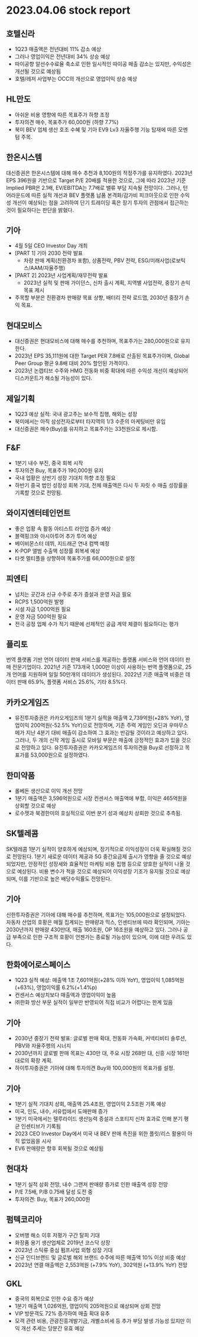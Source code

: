 # 2023.04.06 stock report
## 호텔신라
- 1Q23 매출액은 전년대비 11% 감소 예상
- 그러나 영업이익은 전년대비 34% 상승 예상
- 따이공향 알선수수료율 축소로 인한 일시적인 따이공 매출 감소는 있지만, 수익성은 개선될 것으로 예상됨
- 호텔/레저 사업부는 OCC의 개선으로 영업이익 상승 예상
## HL만도
- 아쉬운 비용 영향에 따른 목표주가 하향 조정
- 투자의견 매수, 목표주가 60,000원 (하향 7.7%)
- 북미 BEV 업체 생산 호조 수혜 및 기아 EV9 Lv3 자율주행 기능 탑재에 따른 모멘텀 주목.
## 한온시스템
대신증권은 한온시스템에 대해 매수 추천과 8,100원의 적정주가를 유지하였다. 2023년 EPS 396원을 기반으로 Target P/E 20배를 적용한 것으로, 그에 따라 2023년 기준 Implied PBR은 2.1배, EV/EBITDA는 7.7배로 밸류 부담 지속될 전망이다. 그러나, 턴어라운드에 따른 실적 개선과 BEV 플랫폼 납품 본격화/감가비 피크아웃으로 인한 수익성 개선이 예상되는 점을 고려하여 단기 트레이딩 혹은 장기 투자의 관점에서 접근하는 것이 필요하다는 판단을 밝혔다.
## 기아
- 4월 5일 CEO Investor Day 개최
- [PART 1] 기아 2030 전략 발표
    - 차량 판매 계획(친환경차 포함), 상품전략, PBV 전략, ESG/미래사업(로보틱스/AAM/자율주행)
- [PART 2] 2023년 사업계획/재무전략 발표
    - 2023년 실적 및 판매 가이던스, 신차 출시 계획, 지역별 사업전략, 중장기 손익 목표 제시
- 주목할 부분은 친환경차 판매량 목표 상향, 배터리 전략 로드맵, 2030년 중장기 손익 목표.
## 현대모비스
- 대신증권은 현대모비스에 대해 매수를 추천하며, 목표주가는 280,000원으로 유지한다.
- 2023년 EPS 35,111원에 대한 Target PER 7.8배로 산출된 목표주가이며, Global Peer Group 평균 9.8배 대비 20% 할인된 가격이다.
- 2023년 논캡티브 수주와 HMG 전동화 비중 확대에 따른 수익성 개선이 예상되어 디스카운트가 해소될 가능성이 있다.
## 제일기획
- 1Q23 예상 실적: 국내 광고주는 보수적 집행, 해외는 성장
- 북미에서는 아직 삼성전자로부터 타지역의 1/3 수준의 마케팅비만 유입
- 대신증권은 매수(Buy)를 유지하고 목표주가는 33천원으로 제시함.
## F&F
- 1분기 내수 부진, 중국 회복 시작
- 투자의견 Buy, 목표주가 190,000원 유지
- 국내 업황은 상반기 성장 기대치 하향 조정 필요
- 하반기 중국 법인 성장성 회복 기대, 전체 매출액은 다시 두 자릿 수 매출 성장률을 기록할 것으로 전망됨.
## 와이지엔터테인먼트
- 좋은 업황 속 활동 아티스트 라인업 증가 예상
- 블랙핑크와 아시아투어 추가 투어 예상
- 베이비몬스터 데뷔, 지드래곤 연내 컴백 예정
- K-POP 앨범 수출액 성장률 회복세 예상
- 타겟 멀티플을 상향하여 목표주가를 66,000원으로 설정
## 피엔티
- 넘치는 곳간과 신규 수주로 추가 증설과 운영 자금 필요
- RCPS 1,500억원 발행
- 시설 자금 1,000억원 필요
- 운영 자금 500억원 필요 
- 전극 공정 업체 수가 적기 때문에 선제적인 공급 계약 체결이 필요하다는 평가
## 플리토
번역 플랫폼 기반 언어 데이터 판매 서비스를 제공하는 플랫폼 서비스와 언어 데이터 판매 전문기업이다. 2021년 기준 173개국 1,000만 이상이 사용하는 번역 플랫폼으로, 25개 언어를 지원하며 일일 50만개의 데이터가 생성된다. 2022년 기준 매출액 비중은 데이터 판매 65.9%, 플랫폼 서비스 25.6%, 기타 8.5%다.
## 카카오게임즈
- 유진투자증권은 카카오게임즈의 1분기 실적을 매출액 2,739억원(+28% YoY), 영업이익 200억원(-52.5% YoY)으로 전망하며, 기존 주력 게임인 오딘과 우마무스메가 지난 4분기 대비 매출이 감소하여 그 효과는 반감될 것이라고 예상하고 있다. 그러나, 두 개의 신작 게임 출시로 모바일 부문은 매출에 긍정적인 효과가 있을 것으로 전망하고 있다. 유진투자증권은 카카오게임즈의 투자의견을 Buy로 선정하고 목표가를 53,000원으로 설정하였다.
## 한미약품
- 롤베돈 생산으로 이익 개선 전망
- 1분기 매출액은 3,596억원으로 시장 컨센서스 매출액에 부합, 이익은 465억원을 상회할 것으로 예상
- 로수젯과 북경한미의 호실적으로 이번 분기 성과 예상치 상회한 것으로 추측됨.
## SK텔레콤
SK텔레콤 1분기 실적이 양호하게 예상되며, 장기적으로 이익성장이 더욱 확실해질 것으로 전망된다. 1분기 새로운 데이터 제공과 5G 중간요금제 출시가 영향을 줄 것으로 예상되었지만, 안정적인 성장세와 효율적인 마케팅 비용 집행 등으로 양호한 실적이 나올 것으로 예상된다. 비용 변수가 적을 것으로 예상되어 이익성장 기조가 유지될 것으로 예상되며, 이를 기반으로 높은 배당수익률도 전망된다.
## 기아
신한투자증권은 기아에 대해 매수를 추천하며, 목표가는 105,000원으로 설정되었다. 자동차 산업의 호황은 매월 집계되는 판매량과 믹스, 인센티브에 따라 확인되며, 기아는 2030년까지 판매량 430만대, 매출 160조원, OP 16조원을 예상하고 있다. 그러나 공급 부족으로 인한 구조적 호황이 언젠가는 종료될 가능성이 있으며, 이에 대한 우려도 있다.
## 한화에어로스페이스
- 1Q23 실적 예상: 매출액 1조 7,601억원(+28% 이하 YoY), 영업이익 1,085억원(+63%), 영업이익률 6.2%(+1.4%p)
- 컨센서스 예상치보다 매출액과 영업이익이 높음
- ㈜한화 방산 부문 실적이 일부만 반영되어 직접 비교가 어렵다는 한계 있음
## 기아
- 2030년 중장기 전략 발표: 글로벌 판매 확대, 전동화 가속화, 커넥티비티 솔루션, PBV와 자율주행의 시너지
- 2030년까지 글로벌 판매 목표는 430만 대, 주요 시장 268만 대, 신흥 시장 161만 대로의 확장 계획. 
- 하이투자증권은 기아에 대해 투자의견 Buy와 100,000원의 목표가를 설정.
## 기아
- 1분기 실적 기대치 상회, 매출액 25.4조원, 영업이익 2.5조원 기록 예상
- 미국, 인도, 내수, 서유럽에서 도매판매 증가
- 1분기 미국에서는 텔루라이드 생산능력 증설과 스포티지 신차 효과로 인해 분기 평균 인센티브가 기록됨
- 2023 CEO Investor Day에서 미국 내 BEV 판매 촉진을 위한 플릿/리스 활용이 아직 없었음을 시사
- EV6 판매량은 향후 회복될 것으로 예상됨
## 현대차
- 1분기 실적 상회 전망, 내수 그랜저 판매량 증가로 인한 매출액 성장 전망
- P/E 7.5배, P/B 0.75배 달성 도전 중
- 투자의견: Buy, 목표가 260,000원
## 펌텍코리아
- 오버행 해소 이후 저평가 구간 탈피 기대
- 화장품 용기 생산업체로 2019년 코스닥 상장
- 2023년 스틱류 중심 펌프사업 외형 성장 기대
- 신규 인디브랜드 및 글로벌 해외 브랜드 수주에 따른 매출액 10% 이상 비중 예상
- 2023년 연결 매출액은 2,553억원 (+7.9% YoY), 302억원 (+13.9% YoY) 전망
## GKL
- 중국의 회복으로 인한 수요 증가 예상
- 1분기 매출액 1,026억원, 영업이익 205억원으로 예상되며 상회 전망
- VIP 방문객도 72% 증가하여 매출 확대 유추
- 모객 관련 비용, 관광진흥개발기금, 개별소비세 등 추가 부담 발생 가능성 있지만 이익 개선 추세는 당분간 유효 예상